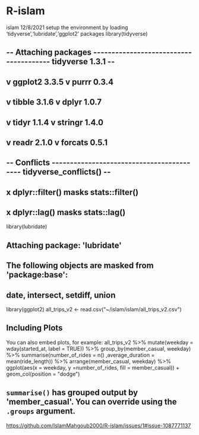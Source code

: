 # R-islam
islam
12/8/2021
setup the environment by loading ‘tidyverse’,‘lubridate’,‘ggplot2’ packages
library(tidyverse)
## -- Attaching packages --------------------------------------- tidyverse 1.3.1 --
## v ggplot2 3.3.5     v purrr   0.3.4
## v tibble  3.1.6     v dplyr   1.0.7
## v tidyr   1.1.4     v stringr 1.4.0
## v readr   2.1.0     v forcats 0.5.1
## -- Conflicts ------------------------------------------ tidyverse_conflicts() --
## x dplyr::filter() masks stats::filter()
## x dplyr::lag()    masks stats::lag()
library(lubridate)
## 
## Attaching package: 'lubridate'
## The following objects are masked from 'package:base':
## 
##     date, intersect, setdiff, union
library(ggplot2)
all_trips_v2 <- read.csv("~/islam/islam/all_trips_v2.csv")


## Including Plots

You can also embed plots, for example:
all_trips_v2 %>%
  mutate(weekday = wday(started_at, label = TRUE)) %>% 
  group_by(member_casual, weekday) %>% 
  summarise(number_of_rides = n()
  ,average_duration = mean(ride_length)) %>% 
  arrange(member_casual, weekday) %>%
ggplot(aes(x = weekday, y =number_of_rides, fill = member_casual)) +
  geom_col(position = "dodge") 
## `summarise()` has grouped output by 'member_casual'. You can override using the `.groups` argument.

https://github.com/IslamMahgoub2000/R-islam/issues/1#issue-1087771137









